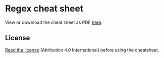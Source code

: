 # Regex cheat sheet

View or download the cheat sheet as PDF [here](/cheatsheet.pdf).

## License

[Read the license](/LICENSE) (Attribution 4.0 International) before using the cheatsheet.